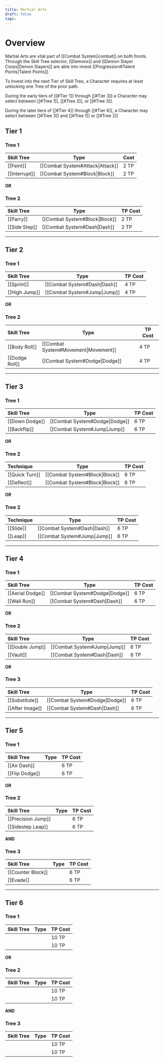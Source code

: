```yaml
---
title: Martial Arts
draft: false
tags:
---
```


# Overview
Martial Arts are vital part of [[Combat System|combat]] on both fronts.  Through the Skill Tree selector, [[Demons]] and [[Demon Slayer Corps|Demon Slayers]] are able into invest [[Progression#Talent Points|Talent Points]]. 

To Invest into the next Tier of Skill Tree, a Character requires at least unlocking one Tree of the prior path. 

During the early tiers of [[#Tier 1]] through [[#Tier 3]] a Character may select between [[#Tree 1]], [[#Tree 2]], or [[#Tree 3]].

During the later tiers of [[#Tier 4]] through [[#Tier 6]], a Character may select between [[#Tree 3]] and [[#Tree 1]] or [[#Tree 2]]

## Tier 1 
### Tree 1

| Skill Tree    | **Type**                         | Cost |
| :------------ | -------------------------------- | ---- |
| [[Feint]]     | [[Combat System#Attack\|Attack]] | 2 TP |
| [[Interrupt]] | [[Combat System#Block\|Block]]   | 2 TP |

**OR**

### Tree 2

| Skill Tree    | Type                           | TP Cost |
| :------------ | ------------------------------ | ------- |
| [[Parry]]     | [[Combat System#Block\|Block]] | 2 TP    |
| [[Side Step]] | [[Combat System#Dash\|Dash]]   | 2 TP    |

---
## Tier 2
### Tree 1

| Skill Tree    | Type                         | TP Cost |
| :------------ | ---------------------------- | ------- |
| [[Sprint]]    | [[Combat System#Dash\|Dash]] | 4 TP    |
| [[High Jump]] | [[Combat System#Jump\|Jump]] | 4 TP    |

**OR**

### Tree 2


| Skill Tree     | Type                                 | TP Cost |
| :------------- | ------------------------------------ | ------- |
| [[Body Roll]]  | [[Combat System#Movement\|Movement]] | 4 TP    |
| [[Dodge Roll]] | [[Combat System#Dodge\|Dodge]]       | 4 TP    |

---
## Tier 3
### Tree 1

| Skill Tree     | Type                           | TP Cost |
| :------------- | ------------------------------ | ------- |
| [[Down Dodge]] | [[Combat System#Dodge\|Dodge]] | 6 TP    |
| [[Backflip]]   | [[Combat System#Jump\|Jump]]   | 6 TP    |

**OR**

### Tree 2


| Technique      | Type                           | TP Cost |
| :------------- | ------------------------------ | ------- |
| [[Quick Turn]] | [[Combat System#Block\|Block]] | 6 TP    |
| [[Deflect]]    | [[Combat System#Block\|Block]] | 6 TP    |

**OR**

### Tree 2


| Technique | Type                         | TP Cost |
| :-------- | ---------------------------- | ------- |
| [[Slide]] | [[Combat System#Dash\|Dash]] | 6 TP    |
| [[Leap]]  | [[Combat System#Jump\|Jump]] | 6 TP    |

---
## Tier 4
### Tree 1

| Skill Tree       | Type                           | TP Cost |
| :--------------- | ------------------------------ | ------- |
| [[Aerial Dodge]] | [[Combat System#Dodge\|Dodge]] | 6 TP    |
| [[Wall Run]]     | [[Combat System#Dash\|Dash]]   | 6 TP    |

**OR**

### Tree 2


| Skill Tree      | Type                         | TP Cost |
| :-------------- | ---------------------------- | ------- |
| [[Double Jump]] | [[Combat System#Jump\|Jump]] | 6 TP    |
| [[Vault]]       | [[Combat System#Dash\|Dash]] | 6 TP    |

**OR**

### Tree 3


| Skill Tree      | Type                           | TP Cost |
| :-------------- | ------------------------------ | ------- |
| [[Substitute]]  | [[Combat System#Dodge\|Dodge]] | 6 TP    |
| [[After Image]] | [[Combat System#Dash\|Dash]]   | 6 TP    |

---
## Tier 5
### Tree 1

| Skill Tree     | Type | TP Cost |
| :------------- | ---- | ------- |
| [[Air Dash]]   |      | 6 TP    |
| [[Flip Dodge]] |      | 6 TP    |

**OR**

### Tree 2

| Skill Tree         | Type | TP Cost |
| :----------------- | ---- | ------- |
| [[Precision Jump]] |      | 6 TP    |
| [[Sidestep Leap]]  |      | 6 TP    |

**AND**

### Tree 3

| Skill Tree        | Type | TP Cost |
| :---------------- | ---- | ------- |
| [[Counter Block]] |      | 6 TP    |
| [[Evade]]         |      | 6 TP    |

---
## Tier 6
### Tree 1

| Skill Tree | Type | TP Cost |
| :--------- | ---- | ------- |
|            |      | 10 TP   |
|            |      | 10 TP   |

**OR**

### Tree 2

| Skill Tree | Type | TP Cost |
| :--------- | ---- | ------- |
|            |      | 10 TP   |
|            |      | 10 TP   |

**AND**

### Tree 3

| Skill Tree | Type | TP Cost |
| :--------- | ---- | ------- |
|            |      | 10 TP   |
|            |      | 10 TP   |
